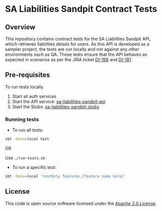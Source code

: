 
# SA Liabilities Sandpit Contract Tests

## Overview
This repository contains contract tests for the SA Liabilities Sandpit API, which retrieves liabilities details for users.
As this API is developed as a sampler project, the tests are run locally and not against any other environments such as QA. 
These tests ensure that the API behaves as expected in scenarios as per the JIRA ticket  [DI-198]("https://jira.tools.tax.service.gov.uk/browse/DI-198") and [DI-181]("https://jira.tools.tax.service.gov.uk/browse/DI-181").


## Pre-requisites
To run tests locally
1. Start all auth services 
2. Start the API service: [sa-liabilities-sandpit-api](https://github.com/hmrc/sa-liabilities-sandpit-api)
3. Start the Stubs: [sa-liabilities-sandpit-stubs](https://github.com/hmrc/sa-liabilities-sandpit-stubs)

### Running tests
 
* To run all tests:

```bash
sbt -Denv=local test 
```
OR

Use `./run-tests.sh`
* To run a specific test:

```bash
sbt -Denv=local 'testOnly features.{feature name here}'
```

## License

This code is open source software licensed under the [Apache 2.0 License]("http://www.apache.org/licenses/LICENSE-2.0.html").

